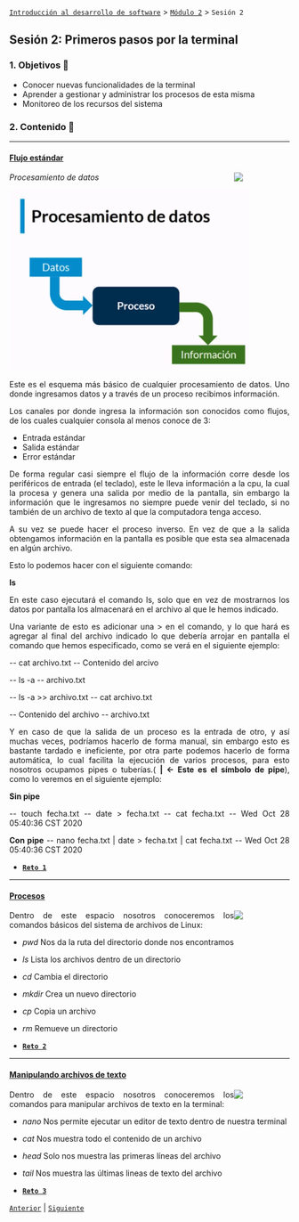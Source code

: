 [`Introducción al desarrollo de software`](../../README.md) > [`Módulo 2`](../README.md) > `Sesión 2` 

## Sesión 2: Primeros pasos por la terminal

<div style="text-align: justify;">

### 1. Objetivos :dart:

 - Conocer nuevas funcionalidades de la terminal
 - Aprender a gestionar y administrar los procesos de esta misma
 - Monitoreo de los recursos del sistema

### 2. Contenido :blue_book:

 ---

 #### <ins> Flujo estándar </ins>

 <img src="https://thumbs.dreamstime.com/z/salida-del-proceso-de-entrada-de-informaci%C3%B3n-26790097.jpg" align="right" width="100"> 

*Procesamiento de datos*

![imagen](img/proceso.png)

Este es el esquema más básico de cualquier procesamiento de datos. Uno donde ingresamos datos y a través de un proceso recibimos información.

Los canales por donde ingresa la información son conocidos como flujos, de los cuales cualquier consola al menos conoce de 3:
- Entrada estándar 
- Salida estándar
- Error estándar

De forma regular casi siempre el flujo de la información corre desde los periféricos de entrada (el teclado), este le lleva información a la cpu, la cual la procesa y genera una salida por medio de la pantalla, sin embargo la información que le ingresamos no siempre puede venir del teclado, si no también de un archivo de texto al que la computadora tenga acceso.

A su vez se puede hacer el proceso inverso. En vez de que a la salida obtengamos información en la pantalla es posible que esta sea almacenada en algún archivo.

Esto lo podemos hacer con el siguiente comando:

__ls <ruta del archivo-directorio>__

En este caso ejecutará el comando ls, solo que en vez de mostrarnos los datos por pantalla los almacenará en el archivo al que le hemos indicado.

Una variante de esto es adicionar una > en el comando, y lo que hará es agregar al final del archivo indicado lo que debería arrojar en pantalla el comando que hemos especificado, como se verá en el siguiente ejemplo:

-- cat archivo.txt
-- Contenido del arcivo

-- ls -a
-- archivo.txt

-- ls -a >> archivo.txt 
-- cat archivo.txt

-- Contenido del archivo
-- archivo.txt

Y en caso de que la salida de un proceso es la entrada de otro, y así muchas veces, podríamos hacerlo de forma manual, sin embargo esto es bastante tardado e ineficiente, por otra parte podemos hacerlo de forma automática, lo cual facilita la ejecución de varios procesos, para esto nosotros ocupamos pipes o tuberías.( __| ← Este es el símbolo de pipe__), como lo veremos en el siguiente ejemplo:

__Sin pipe__

-- touch fecha.txt
-- date > fecha.txt
-- cat fecha.txt
-- Wed Oct 28 05:40:36 CST 2020

__Con pipe__
-- nano fecha.txt | date > fecha.txt | cat fecha.txt
-- Wed Oct 28 05:40:36 CST 2020



- [**`Reto 1`**](Reto-01/README.md)

--- 

#### <ins> Procesos </ins>

 <img src="https://1.bp.blogspot.com/-yy_Hx9gfrx0/WlvFi-u9iFI/AAAAAAAAElk/0bipfBVLpYgnMhsvouztH3kqL0HpzdFDgCLcBGAs/s1600/arc.jpg" align="right" width="100"> 

Dentro de este espacio nosotros conoceremos los comandos básicos del sistema de archivos de Linux: 

- *pwd* Nos da la ruta del directorio donde nos encontramos
- *ls* Lista los archivos dentro de un directorio
- *cd <directorio>*  Cambia el directorio
- *mkdir <directorio>* Crea un nuevo directorio
- *cp* Copia un archivo
- *rm* Remueve un directorio

- [**`Reto 2`**](Reto-02/README.md)

--- 

#### <ins> Manipulando archivos de texto </ins>

 <img src="https://1.bp.blogspot.com/-yy_Hx9gfrx0/WlvFi-u9iFI/AAAAAAAAElk/0bipfBVLpYgnMhsvouztH3kqL0HpzdFDgCLcBGAs/s1600/arc.jpg" align="right" width="100"> 

Dentro de este espacio nosotros conoceremos los comandos para manipular archivos de texto en la terminal: 

- *nano* Nos permite ejecutar un editor de texto dentro de nuestra terminal
- *cat* Nos muestra todo el contenido de un archivo
- *head* Solo nos muestra las primeras líneas del archivo
- *tail* Nos muestra las últimas lineas de texto del archivo

- [**`Reto 3`**](Reto-03/README.md)

 [`Anterior`](../Ejemplo-02/README.md) | [`Siguiente`](Ejemplo-01/README.md)

 </div>